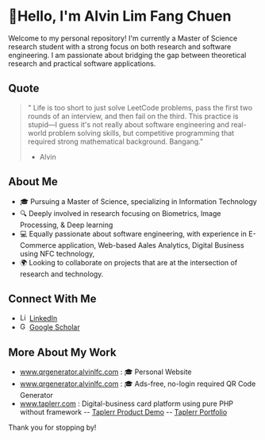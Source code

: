 #  👋Hello, I'm Alvin Lim Fang Chuen

Welcome to my personal repository! I'm currently a Master of Science research student with a strong focus on both research and software engineering. I am passionate about bridging the gap between theoretical research and practical software applications.

## Quote
> " Life is too short to just solve LeetCode problems, pass the first two rounds of an interview, and then fail on the third. This practice is stupid—I guess it's not really about software engineering and real-world problem solving skills, but competitive programming that required strong mathematical background. Bangang."
> - Alvin


## About Me

- 🎓 Pursuing a Master of Science, specializing in Information Technology
- 🔍 Deeply involved in research focusing on Biometrics, Image Processing, & Deep learning
- 💻 Equally passionate about software engineering, with experience in E-Commerce application, Web-based Aales Analytics, Digital Business using NFC technology, 
- 🌍 Looking to collaborate on projects that are at the intersection of research and technology.

## Connect With Me

- <img src="https://upload.wikimedia.org/wikipedia/commons/thumb/8/81/LinkedIn_icon.svg/2048px-LinkedIn_icon.svg.png" width="15" height="15" alt="LinkedIn Logo">  [LinkedIn](https://www.linkedin.com/in/alvin-lim-fang-chuen/)
- <img src="https://upload.wikimedia.org/wikipedia/commons/thumb/c/c7/Google_Scholar_logo.svg/2048px-Google_Scholar_logo.svg.png" width="15" height="15" alt="Google Scholar Logo"> [Google Scholar](https://scholar.google.com/citations?user=HPcSi-0AAAAJ&hl=en)

## More About My Work

- <a href="https://www.qrgenerator.alvinlfc.com" target="_blank">www.qrgenerator.alvinlfc.com</a> : 🎓  Personal Website
- <a href="https://www.qrgenerator.alvinlfc.com" target="_blank">www.qrgenerator.alvinlfc.com</a> : 🎓  Ads-free, no-login required QR Code Generator
- <a href="https://www.taplerr.com" target="_blank">www.taplerr.com</a> : Digital-business card platform using pure PHP without framework
-- <a href="https://www.youtube.com/shorts/x457xs1MIOg?feature=share" target="_blank">Taplerr Product Demo</a>  -- <a href="https://alvinlfc.com/portfolio/taplerr/" target="_blank">Taplerr Portfolio</a> 

Thank you for stopping by!
